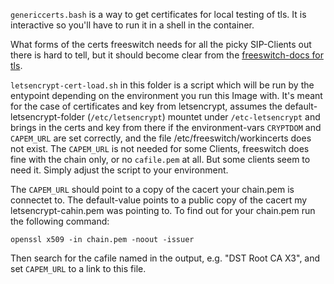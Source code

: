 `genericcerts.bash` is a way to get certificates
for local testing of tls. It is interactive so you'll
have to run it in a shell in the container.

What forms of the certs freeswitch needs for all the
picky SIP-Clients out there is hard to tell, but it should become
clear from the [freeswitch-docs for tls](https://freeswitch.org/confluence/display/FREESWITCH/SIP+TLS).

`letsencrypt-cert-load.sh` in this folder is a script which will
be run by the entypoint depending on the environment you run this
Image with. It's meant for the case of certificates and key from
letsencrypt, assumes the default-letsencrypt-folder (`/etc/letsencrypt`)
mountet under `/etc-letsencrypt` and brings in the certs and key from
there if the environment-vars `CRYPTDOM` and `CAPEM_URL` are set correctly,
and the file /etc/freeswitch/workincerts does not exist. The `CAPEM_URL`
is not needed for some Clients, freeswitch does fine with the chain only,
or no `cafile.pem` at all. But some clients seem to need it. Simply adjust
the script to your environment.

The `CAPEM_URL` should point to a copy of the cacert your chain.pem is
connectet to. The default-value points to a public copy of the cacert
my letsencrypt-cahin.pem was pointing to. To find out for your chain.pem
run the following command:

`openssl x509 -in chain.pem -noout -issuer`

Then search for the cafile named in the output, e.g. "DST Root CA X3",
and set `CAPEM_URL` to a link to this file.

